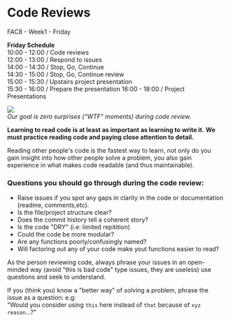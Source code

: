 # Code Reviews
FAC8 - Week1 - Friday


**Friday Schedule**         
10:00 - 12:00 / Code reviews           
12:00 - 13:00 / Respond to issues            
14:00 - 14:30 / Stop, Go, Continue             
14:30 - 15:00 / Stop, Go, Continue review             
15:00 - 15:30 / Upstairs project presentation  
15:30 - 16:00 / Prepare the presentation 
16:00 - 18:00 / Project Presentations             
                
                
                

![](http://i.imgur.com/IC3cJde.png)               
*Our goal is zero surprises ("WTF" moments) during code review.*
                
                
                

**Learning to read code is at least as important as learning to write it.**
**We must practice reading code and paying close attention to detail.**

Reading other people's code is the fastest way to learn, not only do you gain insight into how other people solve a problem, you also gain experience in what makes code readable (and thus maintainable).
                
                

### Questions you should go through during the code review:

* Raise issues if you spot any gaps in clarity in the code or documentation (readme, comments,etc).
* Is the file/project structure clear?
* Does the commit history tell a coherent story?
* Is the code "DRY" (i.e: limited repitition)
* Could the code be more modular?
* Are any functions poorly/confusingly named?
* Will factoring out any of your code make yout functions easier to read?

As the person reviewing code, always phrase your issues in an open-minded way (avoid "this is bad code" type issues, they are useless) use questions and seek to understand.

If you (think you) know a "better way" of solving a problem, phrase the issue as a question: e.g:              
"Would you consider using ```this``` here instead of ```that``` because of ```xyz reason```...?"

